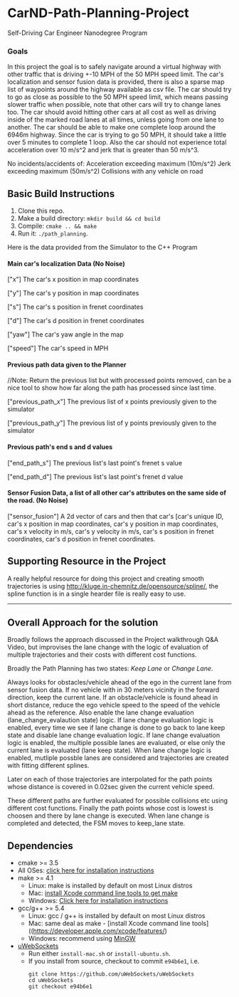 # CarND-Path-Planning-Project
Self-Driving Car Engineer Nanodegree Program
   

### Goals
In this project the goal is to safely navigate around a virtual highway with other traffic that is driving +-10 MPH of the 50 MPH speed limit. The car's localization and sensor fusion data is provided, there is also a sparse map list of waypoints around the highway available as csv file. The car should try to go as close as possible to the 50 MPH speed limit, which means passing slower traffic when possible, note that other cars will try to change lanes too. The car should avoid hitting other cars at all cost as well as driving inside of the marked road lanes at all times, unless going from one lane to another. The car should be able to make one complete loop around the 6946m highway. Since the car is trying to go 50 MPH, it should take a little over 5 minutes to complete 1 loop. Also the car should not experience total acceleration over 10 m/s^2 and jerk that is greater than 50 m/s^3.

No incidents/accidents of:
	Acceleration exceeding maximum (10m/s^2)
	Jerk exceeding maximum (50m/s^2)
        Collisions with any vehicle on road


## Basic Build Instructions

1. Clone this repo.
2. Make a build directory: `mkdir build && cd build`
3. Compile: `cmake .. && make`
4. Run it: `./path_planning`.

Here is the data provided from the Simulator to the C++ Program

#### Main car's localization Data (No Noise)

["x"] The car's x position in map coordinates

["y"] The car's y position in map coordinates

["s"] The car's s position in frenet coordinates

["d"] The car's d position in frenet coordinates

["yaw"] The car's yaw angle in the map

["speed"] The car's speed in MPH

#### Previous path data given to the Planner

//Note: Return the previous list but with processed points removed, can be a nice tool to show how far along
the path has processed since last time. 

["previous_path_x"] The previous list of x points previously given to the simulator

["previous_path_y"] The previous list of y points previously given to the simulator

#### Previous path's end s and d values 

["end_path_s"] The previous list's last point's frenet s value

["end_path_d"] The previous list's last point's frenet d value

#### Sensor Fusion Data, a list of all other car's attributes on the same side of the road. (No Noise)

["sensor_fusion"] A 2d vector of cars and then that car's [car's unique ID, car's x position in map coordinates, car's y position in map coordinates, car's x velocity in m/s, car's y velocity in m/s, car's s position in frenet coordinates, car's d position in frenet coordinates. 

## Supporting Resource in the Project

A really helpful resource for doing this project and creating smooth trajectories is using http://kluge.in-chemnitz.de/opensource/spline/, the spline function is in a single hearder file is really easy to use.


---
## Overall Approach for the solution 
Broadly follows the approach discussed in the Project walkthrough Q&A Video, but improvises the lane change with the logic of evaluation of multiple trajectories and their costs with different cost functions.

Broadly the Path Planning has two states: _Keep Lane_ or _Change Lane_.


Always looks for obstacles/vehicle ahead of the ego in the current lane from sensor fusion data. If no vehicle with in 30 meters vicinity in the forward direction, keep the current lane.
If an obstacle/vehicle is found ahead in short distance, reduce the ego vehicle speed to the speed of the vehicle ahead as the reference. 
Also enable the lane change evaluation (lane_change_evalaution state) logic.
If lane change evaluation logic is enabled, every time we see if lane change is done to go back to lane keep state and disable lane change evaluation logic.
If lane change evaluation logic is enabled, the multiple possible lanes are evaluated, or else only the current lane is evaluated (lane keep state).
When lane change logic is enabled, mutliple possble lanes are considered and trajectories are created with fitting different splines. 

Later on each of those trajectories are interpolated for the path points whose distance is covered in 0.02sec given the current vehicle speed. 

These different paths are further evaluated for possible collisions etc using different cost functions. Finally the path points whose cost is lowest is choosen and there by lane change is executed. When lane change is completed and detected, the FSM moves to keep_lane state.


## Dependencies

* cmake >= 3.5
 * All OSes: [click here for installation instructions](https://cmake.org/install/)
* make >= 4.1
  * Linux: make is installed by default on most Linux distros
  * Mac: [install Xcode command line tools to get make](https://developer.apple.com/xcode/features/)
  * Windows: [Click here for installation instructions](http://gnuwin32.sourceforge.net/packages/make.htm)
* gcc/g++ >= 5.4
  * Linux: gcc / g++ is installed by default on most Linux distros
  * Mac: same deal as make - [install Xcode command line tools]((https://developer.apple.com/xcode/features/)
  * Windows: recommend using [MinGW](http://www.mingw.org/)
* [uWebSockets](https://github.com/uWebSockets/uWebSockets)
  * Run either `install-mac.sh` or `install-ubuntu.sh`.
  * If you install from source, checkout to commit `e94b6e1`, i.e.
    ```
    git clone https://github.com/uWebSockets/uWebSockets 
    cd uWebSockets
    git checkout e94b6e1
    ```



